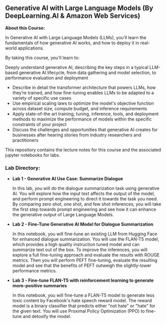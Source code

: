 ## Generative AI with Large Language Models (By DeepLearning.AI & Amazon Web Services)

**About this Course:**

In Generative AI with Large Language Models (LLMs), you’ll learn the fundamentals of how generative AI works, and how to deploy it in real-world applications.

By taking this course, you'll learn to:

Deeply understand generative AI, describing the key steps in a typical LLM-based generative AI lifecycle, from data gathering and model selection, to performance evaluation and deployment
- Describe in detail the transformer architecture that powers LLMs, how they’re trained, and how fine-tuning enables LLMs to be adapted to a variety of specific use cases
- Use empirical scaling laws to optimize the model's objective function across dataset size, compute budget, and inference requirements
- Apply state-of-the art training, tuning, inference, tools, and deployment methods to maximize the performance of models within the specific constraints of your project 
- Discuss the challenges and opportunities that generative AI creates for businesses after hearing stories from industry researchers and practitioners

This repository contains the lecture notes for this course and the associated jupyter notebooks for labs.

### Lab Directory:

* **Lab 1 - Generative AI Use Case: Summarize Dialogue**

  In this lab, you will do the dialogue summarization task using generative AI. You will explore how the input text affects the output of the model, and perform prompt engineering to direct it towards the task you need. By comparing zero shot, one shot, and few shot inferences, you will take the first step towards prompt engineering and see how it can enhance the generative output of Large Language Models.  
  
* **Lab 2 - Fine-Tune Generative AI Model for Dialogue Summarization**
  
  In this notebook, you will fine-tune an existing LLM from Hugging Face for enhanced dialogue summarization. You will use the FLAN-T5 model, which provides a high quality instruction tuned model and can summarize text out of the box. To improve the inferences, you will explore a full fine-tuning approach and evaluate the results with ROUGE metrics. Then you will perform PEFT fine-tuning, evaluate the resulting model and see that the benefits of PEFT outweigh the slightly-lower performance metrics.
  
* **Lab 3 - Fine-tune FLAN-T5 with reinforcement learning to generate more-positive summaries**

  In this notebook, you will fine-tune a FLAN-T5 model to generate less toxic content by Facebook's hate speech reward model. The reward model is a binary classifier that predicts either "not hate" or "hate" for the given text. You will use Proximal Policy Optimization (PPO) to fine-tune and detoxify the model.  
